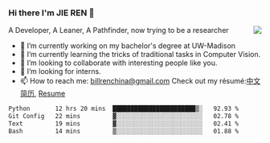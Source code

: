 ### Hi there I'm JIE REN 👋

<img align="right" src="https://github-readme-stats.vercel.app/api?username=BillRencn&show_icons=true&icon_color=0366d6&bg_color=ffffff&hide_title=true" />
A Developer, A Leaner, A Pathfinder, now trying to be a researcher

- 🔭 I’m currently working on my bachelor's degree at UW-Madison
- 🌱 I’m currently learning the tricks of traditional tasks in Computer Vision.
- 👯 I’m looking to collaborate with interesting people like you. 
- 🤔 I’m looking for interns.
- 📫 How to reach me: billrenchina@gmail.com
Check out my résumé:[中文简历](), [Resume]()

<!--START_SECTION:waka-->

```txt
Python       12 hrs 20 mins  ███████████████████████▒░   92.93 %
Git Config   22 mins         ▓░░░░░░░░░░░░░░░░░░░░░░░░   02.78 %
Text         19 mins         ▓░░░░░░░░░░░░░░░░░░░░░░░░   02.41 %
Bash         14 mins         ▒░░░░░░░░░░░░░░░░░░░░░░░░   01.88 %
```

<!--END_SECTION:waka-->
